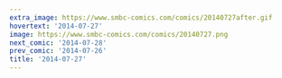 ```yaml
---
extra_image: https://www.smbc-comics.com/comics/20140727after.gif
hovertext: '2014-07-27'
image: https://www.smbc-comics.com/comics/20140727.png
next_comic: '2014-07-28'
prev_comic: '2014-07-26'
title: '2014-07-27'
---
```


